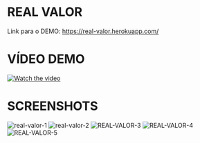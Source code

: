 # REAL VALOR

Link para o DEMO: https://real-valor.herokuapp.com/

# VÍDEO DEMO


[![Watch the video](https://i.imgur.com/pWfKFDs.png)](https://youtu.be/0j7l-WLR7bg)


# SCREENSHOTS

![real-valor-1](https://user-images.githubusercontent.com/72951419/112103215-32dba280-8b88-11eb-892f-2c8b6228a851.png)
![real-valor-2](https://user-images.githubusercontent.com/72951419/112103220-353dfc80-8b88-11eb-886c-9d445b94a983.png)
![REAL-VALOR-3](https://user-images.githubusercontent.com/72951419/112103223-353dfc80-8b88-11eb-8550-3ffe3c38eeef.png)
![REAL-VALOR-4](https://user-images.githubusercontent.com/72951419/112103225-35d69300-8b88-11eb-947a-3886f259580b.png)
![REAL-VALOR-5](https://user-images.githubusercontent.com/72951419/112103227-35d69300-8b88-11eb-841a-4c5be836d16d.png)

